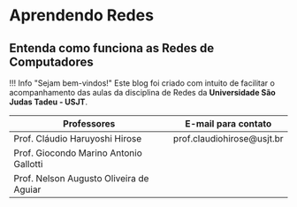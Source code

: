 # Aprendendo Redes

## Entenda como funciona as Redes de Computadores

!!! Info "Sejam bem-vindos!"
    Este blog foi criado com intuito de facilitar o acompanhamento das aulas da disciplina de Redes da **Universidade São Judas Tadeu - USJT**.


	
| Professores                           | E-mail para contato            |
| --------------------------------------|--------------------------------| 
|Prof. Cláudio Haruyoshi Hirose         | prof.claudiohirose&#64;usjt.br |
|Prof. Giocondo Marino Antonio Gallotti |                                |
|Prof. Nelson Augusto Oliveira de Aguiar|                                |
